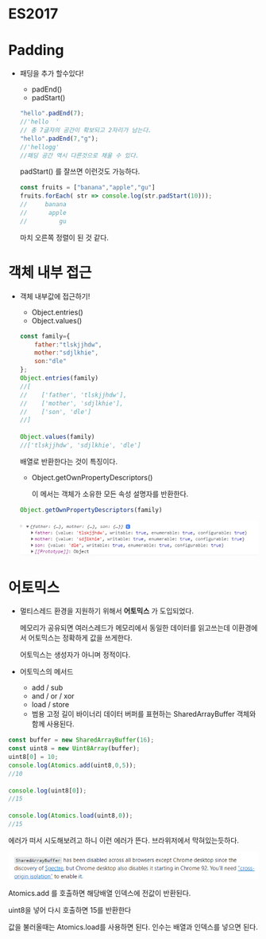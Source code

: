 # ES2017



# Padding

- 패딩을 추가 할수있다!

  - padEnd()
  - padStart()

  ```javascript
  "hello".padEnd(7);
  //'hello  '
  // 총 7글자의 공간이 확보되고 2자리가 남는다.
  "hello".padEnd(7,"g");
  //'hellogg'
  //패딩 공간 역시 다른것으로 채울 수 있다.
  ```

  padStart() 를 잘쓰면 이런것도 가능하다.

  ```javascript
  const fruits = ["banana","apple","gu"]
  fruits.forEach( str => console.log(str.padStart(10)));
  //     banana
  //      apple
  //         gu
  ```

  마치 오른쪽 정렬이 된 것 같다.



# 객체 내부 접근

- 객체 내부값에 접근하기!

  - Object.entries()
  - Object.values()

  ```javascript
  const family={
      father:"tlskjjhdw",
      mother:"sdjlkhie",
      son:"dle"
  };
  Object.entries(family)
  //[
  //	['father', 'tlskjjhdw'],
  //	['mother', 'sdjlkhie'],
  //	['son', 'dle']
  //]
  
  Object.values(family)
  //['tlskjjhdw', 'sdjlkhie', 'dle']
  ```

  배열로 반환한다는 것이 특징이다.

  - Object.getOwnPropertyDescriptors()

    이 메서는 객체가 소유한 모든 속성 설명자를 반환한다.

  ```javascript
  Object.getOwnPropertyDescriptors(family)
  ```

  ![image-20210911231143170](ES2017.assets/image-20210911231143170.png)



# 어토믹스

- 멀티스레드 환경을 지원하기 위해서 **어토믹스** 가 도입되었다.

  메모리가 공유되면 여러스레드가 메모리에서 동일한 데이터를 읽고쓰는데 이환경에서 어토믹스는 정확하게 값을 쓰게한다.
  
  어토믹스는 생성자가 아니며 정적이다.
  
- 어토믹스의 메서드

  - add / sub
  - and / or / xor
  - load / store
  - 범용 고정 길이 바이너리 데이터 버퍼를 표현하는 SharedArrayBuffer 객체와 함께 사용된다.

```javascript
const buffer = new SharedArrayBuffer(16);
const uint8 = new Uint8Array(buffer);
uint8[0] = 10;
console.log(Atomics.add(uint8,0,5));
//10

console.log(uint8[0]);
//15

console.log(Atomics.load(uint8,0));
//15
```

에러가 떠서 시도해보려고 하니 이런 에러가 뜬다. 브라위저에서 막혀있는듯하다.

![image-20210912231856366](ES2017.assets/image-20210912231856366.png)



Atomics.add 를 호출하면 해당배열 인덱스에 전값이 반환된다.

uint8을 넣어 다시 호출하면 15를 반환한다



값을 불러올때는 Atomics.load를 사용하면 된다. 인수는 배열과 인덱스를 넣으면 된다.